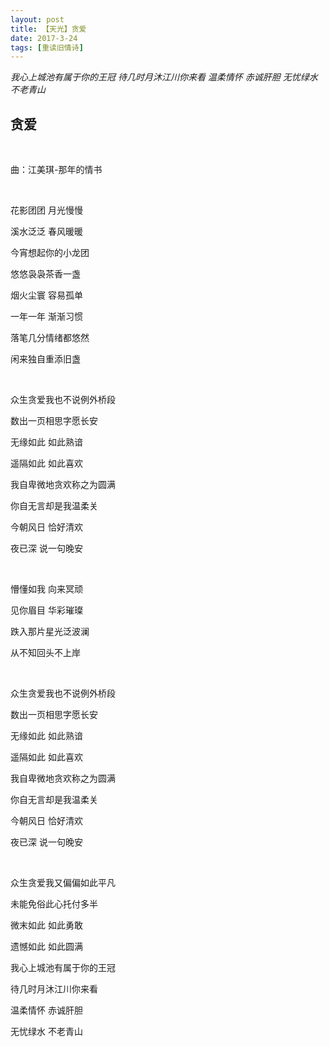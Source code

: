```yaml
---
layout: post
title: 【天光】贪爱
date: 2017-3-24
tags: [重读旧情诗]
---
```


*我心上城池有属于你的王冠 待几时月沐江川你来看 温柔情怀 赤诚肝胆 无忧绿水 不老青山*

## 贪爱

<br>

曲：江美琪-那年的情书

<br>

花影团团 月光慢慢

溪水泛泛 春风暖暖

今宵想起你的小龙团

悠悠袅袅茶香一盏

烟火尘寰 容易孤单

一年一年 渐渐习惯

落笔几分情绪都悠然

闲来独自重添旧盏

<br>

众生贪爱我也不说例外桥段

数出一页相思字愿长安

无缘如此 如此熟谙

遥隔如此 如此喜欢

我自卑微地贪欢称之为圆满

你自无言却是我温柔关

今朝风日 恰好清欢

夜已深 说一句晚安

<br>

懵懂如我 向来冥顽

见你眉目 华彩璀璨

跌入那片星光泛波澜

从不知回头不上岸

<br>

众生贪爱我也不说例外桥段

数出一页相思字愿长安

无缘如此 如此熟谙

遥隔如此 如此喜欢

我自卑微地贪欢称之为圆满

你自无言却是我温柔关

今朝风日 恰好清欢

夜已深 说一句晚安

<br>

众生贪爱我又偏偏如此平凡

未能免俗此心托付多半

微末如此 如此勇敢

遗憾如此 如此圆满

我心上城池有属于你的王冠

待几时月沐江川你来看

温柔情怀 赤诚肝胆

无忧绿水 不老青山

<br>
<br>
